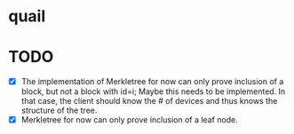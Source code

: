 # quail

# TODO
- [x] The implementation of Merkletree for now can only prove inclusion of a block, but not a block with id=i; Maybe this needs to be implemented. In that case, the client should know the # of devices and thus knows the structure of the tree.
- [x] Merkletree for now can only prove inclusion of a leaf node.